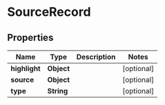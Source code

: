 # SourceRecord

## Properties
Name | Type | Description | Notes
------------ | ------------- | ------------- | -------------
**highlight** | **Object** |  |  [optional]
**source** | **Object** |  |  [optional]
**type** | **String** |  |  [optional]
